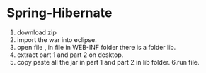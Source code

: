 # Spring-Hibernate
1. download zip
2. import the war into eclipse.
3. open file , in file in WEB-INF folder there is a folder lib.
4. extract part 1 and part 2 on desktop.
5. copy paste all the jar in part 1 and part 2 in lib folder.
6.run file.

